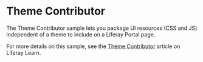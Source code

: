 # Theme Contributor

The Theme Contributor sample lets you package UI resources (CSS and JS)
independent of a theme to include on a Liferay Portal page.

For more details on this sample, see the
[Theme Contributor](https://learn.liferay.com/w/dxp/site-building/site-appearance/themes/theme-development/bundling-resources/bundling-independent-ui-resources-via-theme-contributors)
article on Liferay Learn.
